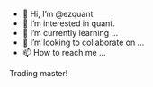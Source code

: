 - 👋 Hi, I’m @ezquant
- 👀 I’m interested in quant.
- 🌱 I’m currently learning ...
- 💞️ I’m looking to collaborate on ...
- 📫 How to reach me ...

Trading master!

